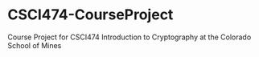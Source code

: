 # CSCI474-CourseProject
Course Project for CSCI474 Introduction to Cryptography at the Colorado School of Mines
